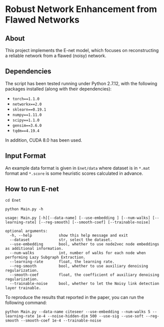 Robust Network Enhancement from Flawed Networks
===============================================================================

About
-----

This project implements the E-net model, which focuses on reconstructing a reliable network from a flawed (noisy) network.

Dependencies
-----

The script has been tested running under Python 2.7.12, with the following packages installed (along with their dependencies):

- `torch==1.1.0`
- `networkx==2.0`
- `sklearn==0.19.1`
- `numpy==1.11.0`
- `scipy==1.1.0`
- `gensim==3.6.0`
- `tqdm==4.19.4`

In addition, CUDA 8.0 has been used.

Input Format
-----
An example data format is given in ```Enet/data``` where dataset is in ```*.mat``` format and ```*.score``` is some heuristic scores calculated in advance.

How to run E-net
-----
    
    cd Enet
    
    python Main.py -h
    
    usage: Main.py [-h][--data-name] [--use-embedding ] [--num-walks] [--learning-rate] [--reg-smooth] [--smooth-coef] [--trainable-noise]
    
    optional arguments:
      -h, --help            show this help message and exit
      --dataset             str, select the dataset. 
      --use-embedding       bool, whether to use node2vec node embeddings as additional information.
      --num-walks           int, number of walks for each node when performing Lazy Subgraph Extraction. 
      --learning-rate	    float, the learning rate. 
      --reg-smooth          bool, whether to use auxiliary denoising regularization.
      --smooth-coef         float, the coefficient of auxiliary denoising regularization. 
      --trainable-noise     bool, whether to let the Noisy link detection layer trainable.

To reproduce the results that reported in the paper, you can run the following command:

    python Main.py --data-name citeseer --use-embedding --num-walks 5 --learning-rate 1e-4 --noise-hidden-dim 500 --use-sig --use-soft --reg-smooth --smooth-coef 1e-4 --trainable-noise 
